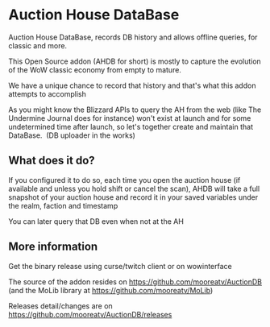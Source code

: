 # Auction House DataBase
Auction House DataBase, records DB history and allows offline queries, for classic and more.

This Open Source addon (AHDB for short) is mostly to capture the evolution of the WoW classic economy from empty to mature.

We have a unique chance to record that history and that's what this addon attempts to accomplish

As you might know the Blizzard APIs to query the AH from the web (like The Undermine Journal does for instance) won't exist at launch and for some undetermined time after launch, so let's together create and maintain that DataBase.  (DB uploader in the works)

## What does it do?

If you configured it to do so, each time you open the auction house (if available and unless you hold shift or cancel the scan), AHDB will take a full snapshot of your auction house and record it in your saved variables under the realm, faction and timestamp

You can later query that DB even when not at the AH

## More information

Get the binary release using curse/twitch client or on wowinterface

The source of the addon resides on https://github.com/mooreatv/AuctionDB
(and the MoLib library at https://github.com/mooreatv/MoLib)

Releases detail/changes are on https://github.com/mooreatv/AuctionDB/releases
